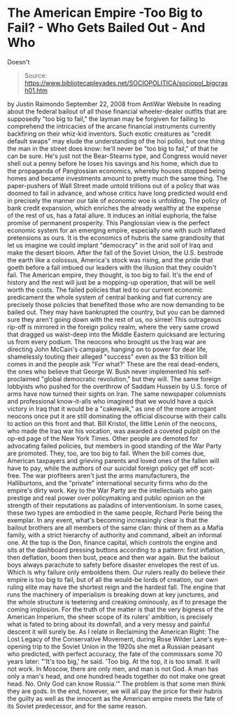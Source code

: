 # The American Empire -Too Big to Fail? - Who Gets Bailed Out - And Who 
Doesn't

> Source: https://www.bibliotecapleyades.net/SOCIOPOLITICA/sociopol_bigcrash01.htm

by Justin Raimondo
September 22, 2008
from
AntiWar Website
In reading about the federal bailout of all those financial wheeler-dealer
outfits that are supposedly "too big to fail," the layman may be forgiven
for failing to comprehend the intricacies of the arcane financial
instruments currently backfiring on their whiz-kid inventors.
Such exotic
creatures as "credit default swaps" may elude the understanding of the hoi
polloi, but one thing the man in the street does know: he'll never be "too
big to fail," of that he can be sure.
He's just not the Bear-Stearns type, and Congress would never shell out a
penny before he loses his savings and his home, which due to the
propaganda of Panglossian economics, whereby houses stopped being homes and
became investments amount to pretty much the same thing.
The paper-pushers
of Wall Street made untold trillions out of
a policy that was doomed to fail in advance, and whose critics have long predicted would end in
precisely the manner our tale of economic woe is unfolding.
The policy of bank credit expansion, which enriches the already wealthy at
the expense of the rest of us, has a fatal allure. It induces an initial
euphoria, the false promise of permanent prosperity. This Panglossian view
is the perfect economic system for an emerging empire, especially one with
such inflated pretensions as ours. It is the economics of hubris the same
grandiosity that let us imagine we could implant "democracy" in the arid
soil of Iraq and make the desert bloom.
After the fall of the Soviet Union, the U.S. bestrode the earth like a
colossus, America's stock was rising, and the pride that goeth before a fall
imbued our leaders with the illusion that they couldn't fail. The American
empire, they thought, is too big to fail. It's the end of history and the
rest will just be a mopping-up operation, that will be well worth the costs.
The failed policies that led to our current economic predicament the whole
system of
central banking and fiat currency are precisely those policies
that benefited those who are now demanding to be bailed out. They may have
bankrupted the country, but you can be damned sure they aren't going down
with the rest of us, no sirree!
This outrageous rip-off is mirrored in the foreign policy realm, where the
very same crowd that dragged us waist-deep into the Middle Eastern quicksand
are lecturing us from every podium. The
neocons who brought us the Iraq war
are directing John McCain's campaign, hanging on to power for dear life,
shamelessly touting their alleged "success" even as the $3 trillion bill
comes in and the people ask "For what?'
These are the real dead-enders, the
ones who believe that
George W. Bush never implemented his self-proclaimed
"global democratic revolution," but they will.
The same foreign lobbyists who pushed for the overthrow of Saddam Hussein by
U.S. force of arms have now turned their sights on Iran. The same newspaper
columnists and professional know-it-alls who imagined that we would have a
quick victory in Iraq that it would be a "cakewalk," as one of the more
arrogant neocons once put it are still dominating the official discourse
with their calls to action on this front and that.
Bill Kristol, the little
Lenin of the neocons, who made the Iraq war his vocation, was awarded a
coveted pulpit on the op-ed page of the New York Times. Other people are
demoted for advocating failed policies, but members in good standing of the
War Party are promoted. They, too, are too big to fail.
When the bill comes due, American taxpayers and grieving parents and loved
ones of the fallen will have to pay, while the authors of our suicidal
foreign policy get off scot-free.
The war profiteers aren't just the arms manufacturers, the Halliburtons, and
the "private" international security firms who do the empire's dirty work.
Key to the War Party are the intellectuals who gain prestige and real power
over policymaking and public opinion on the strength of their reputations as
paladins of interventionism.
In some cases, these two types are embodied in
the same people, Richard Perle being the exemplar.
In any event, what's becoming increasingly clear is that the bailout
brothers are all members of the same clan: think of them as a Mafia family,
with a strict hierarchy of authority and command, albeit an informal one. At
the top is the Don, finance capital, which controls the engine and sits at
the dashboard pressing buttons according to a pattern: first inflation, then
deflation, boom then bust, peace and then war again.
But the bailout boys
always parachute to safety before disaster envelopes the rest of us. Which
is why failure only emboldens them.
Our rulers really do believe their empire is too big to fail, but of all the
would-be lords of creation, our own ruling elite may have the shortest reign
and the hardest fall. The engine that runs the machinery of imperialism is
breaking down at key junctures, and the whole structure is teetering and
creaking ominously, as if to presage the coming implosion.
For the truth of the matter is that the very bigness of the American Imperium, the sheer scope of its rulers' ambition, is precisely what is
fated to bring about its downfall, and a very messy and painful descent it
will surely be.
As I relate in
Reclaiming the American Right: The Lost
Legacy of the Conservative Movement, during Rose Wilder Lane's eye-opening
trip to the Soviet Union in the 1920s she met a Russian peasant who
predicted, with perfect accuracy, the fate of the commissars some 70 years
later:
"'It's too big,' he said. 'Too big. At the top, it is too small. It will not
work. In Moscow, there are only men, and man is not God. A man has only a
man's head, and one hundred heads together do not make one great head. No.
Only God can know Russia.'"
The problem is that some men think they are gods.
In the end, however, we
will all pay the price for their hubris the guilty as well as the innocent
as the American empire meets the fate of its Soviet predecessor, and for
the same reason.
